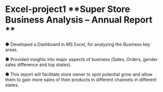 # Excel-project1   **Super Store Business Analysis – Annual Report      **                                                                                                                                          
●	Developed a Dashboard in MS Excel, for analyzing the Business key areas.

●	Provided insights into major aspects of business (Sales, Orders, gender sales difference and top states).

●	This report will facilitate store owner to spot potential grow and allow them to gain more sales of their products in different channels in different states.
